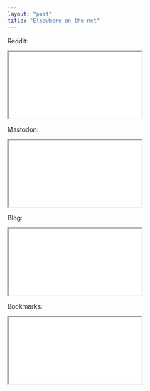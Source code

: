 ```yaml
---
layout: "post"
title: "Elsewhere on the net"
---
```


<!--more-->

Reddit:

<iframe src="//rss.bloople.net/?url=https%3A%2F%2Fwww.reddit.com%2Fuser%2Falex_esc%2F.rss&showtitle=false&type=html"></iframe>

Mastodon:

<iframe src="//rss.bloople.net/?url=https%3A%2F%2Fsocial.librem.one%2F%40alexesc.rss&showtitle=false&type=html"></iframe>

Blog:

<iframe src="//rss.bloople.net/?url=https%3A%2F%2Falex-esc.github.io%2Fposts%2Ffeed.xml&showtitle=false&type=html"></iframe>

Bookmarks:

<iframe src="//rss.bloople.net/?url=https%3A%2F%2Falex-esc.github.io%2Furl%2Ffeed&showtitle=false&striphtml=true&type=html"></iframe>

